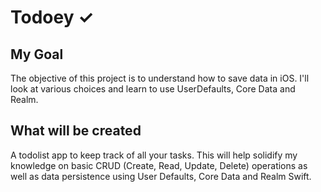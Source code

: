 # Todoey ✓

## My Goal

The objective of this project is to understand how to save data in iOS. I'll look at various choices and learn to use UserDefaults, Core Data and Realm.


## What will be created

A todolist app to keep track of all your tasks.
 This will help solidify my knowledge on basic CRUD (Create, Read, Update, Delete) operations as well as data persistence using User Defaults, Core Data and Realm Swift.

